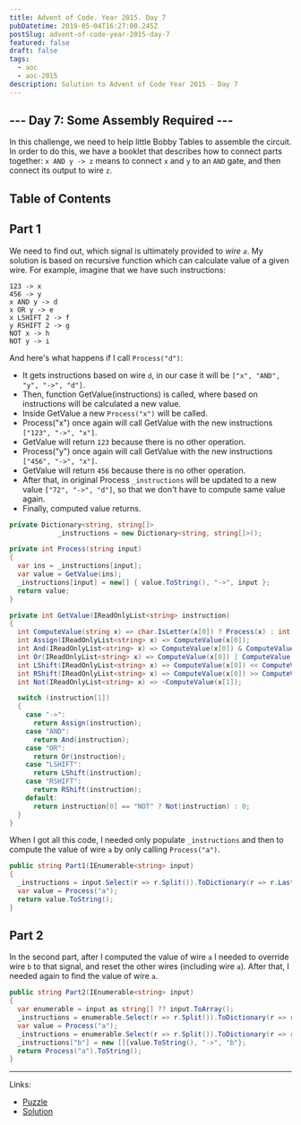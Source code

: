 ```yaml
---
title: Advent of Code. Year 2015. Day 7
pubDatetime: 2019-05-04T16:27:00.245Z
postSlug: advent-of-code-year-2015-day-7
featured: false
draft: false
tags:
  - aoc
  - aoc-2015
description: Solution to Advent of Code Year 2015 - Day 7
---
```


## --- Day 7: Some Assembly Required ---

In this challenge, we need to help little Bobby Tables to assemble the circuit. In order to do this, we have a booklet that describes how to connect parts together: `x AND y -> z` means to connect `x` and `y` to an `AND` gate, and then connect its output to wire `z`.

## Table of Contents

## Part 1

We need to find out, which signal is ultimately provided to _wire `a`_.
My solution is based on recursive function which can calculate value of a given wire. For example, imagine that we have such instructions:

```
123 -> x
456 -> y
x AND y -> d
x OR y -> e
x LSHIFT 2 -> f
y RSHIFT 2 -> g
NOT x -> h
NOT y -> i
```

And here's what happens if I call `Process("d")`:

- It gets instructions based on wire `d`, in our case it will be `["x", "AND", "y", "->", "d"]`.
- Then, function GetValue(instructions) is called, where based on instructions will be calculated a new value.
- Inside GetValue a new `Process("x")` will be called.
- Process("x") once again will call GetValue with the new instructions `["123", "->", "x"]`.
- GetValue will return `123` because there is no other operation.
- Process("y") once again will call GetValue with the new instructions `["456", "->", "x"]`.
- GetValue will return `456` because there is no other operation.
- After that, in original Process `_instructions` will be updated to a new value `["72", "->", "d"]`, so that we don't have to compute same value again.
- Finally, computed value returns.

```csharp
private Dictionary<string, string[]>
            _instructions = new Dictionary<string, string[]>();

private int Process(string input)
{
  var ins = _instructions[input];
  var value = GetValue(ins);
  _instructions[input] = new[] { value.ToString(), "->", input };
  return value;
}

private int GetValue(IReadOnlyList<string> instruction)
{
  int ComputeValue(string x) => char.IsLetter(x[0]) ? Process(x) : int.Parse(x);
  int Assign(IReadOnlyList<string> x) => ComputeValue(x[0]);
  int And(IReadOnlyList<string> x) => ComputeValue(x[0]) & ComputeValue(x[2]);
  int Or(IReadOnlyList<string> x) => ComputeValue(x[0]) | ComputeValue(x[2]);
  int LShift(IReadOnlyList<string> x) => ComputeValue(x[0]) << ComputeValue(x[2]);
  int RShift(IReadOnlyList<string> x) => ComputeValue(x[0]) >> ComputeValue(x[2]);
  int Not(IReadOnlyList<string> x) => ~ComputeValue(x[1]);

  switch (instruction[1])
  {
    case "->":
      return Assign(instruction);
    case "AND":
      return And(instruction);
    case "OR":
      return Or(instruction);
    case "LSHIFT":
      return LShift(instruction);
    case "RSHIFT":
      return RShift(instruction);
    default:
      return instruction[0] == "NOT" ? Not(instruction) : 0;
  }
}
```

When I got all this code, I needed only populate `_instructions` and then to compute the value of wire `a` by only calling `Process("a")`.

```csharp
public string Part1(IEnumerable<string> input)
{
  _instructions = input.Select(r => r.Split()).ToDictionary(r => r.Last());
  var value = Process("a");
  return value.ToString();
}
```

## Part 2

In the second part, after I computed the value of wire `a` I needed to override wire `b` to that signal, and reset the other wires (including wire `a`). After that, I needed again to find the value of wire `a`.

```csharp
public string Part2(IEnumerable<string> input)
{
  var enumerable = input as string[] ?? input.ToArray();
  _instructions = enumerable.Select(r => r.Split()).ToDictionary(r => r.Last());
  var value = Process("a");
  _instructions = enumerable.Select(r => r.Split()).ToDictionary(r => r.Last());
  _instructions["b"] = new []{value.ToString(), "->", "b"};
  return Process("a").ToString();
}
```

---

Links:

- [Puzzle](https://adventofcode.com/2015/day/7)
- [Solution](https://github.com/PDmatrix/advent-of-code/tree/master/CSharp/Solutions/2015/7)
